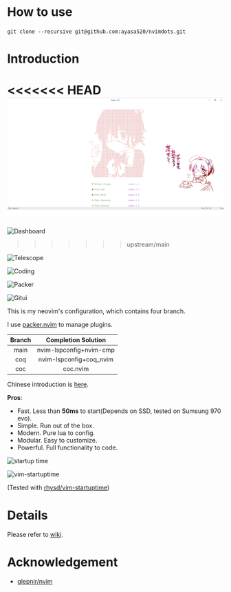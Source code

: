 # How to use
`git clone --recursive git@github.com:ayasa520/nvimdots.git`
# Introduction

<<<<<<< HEAD
![Dashboard](./shots/2021-10-13_17-25.png)
=======
![Dashboard](https://s2.loli.net/2022/01/28/OAXIV7bCGMHUSzj.png)
>>>>>>> upstream/main

![Telescope](https://s2.loli.net/2021/12/22/a3MrbwpL5oCHFgv.png)

![Coding](https://s2.loli.net/2021/12/22/5fik2zBWth39w6a.png)

![Packer](https://s2.loli.net/2021/12/22/TewXn6JShz2bCLy.png)

![Gitui](https://s2.loli.net/2021/12/22/GPVWJ84yBC1jTbk.png)

This is my neovim's configuration, which contains four branch.

I use [packer.nvim](https://github.com/wbthomason/packer.nvim) to manage plugins.

| Branch |   Completion Solution   |
| :----: | :---------------------: |
|  main  | nvim-lspconfig+nvim-cmp |
|  coq   | nvim-lspconfig+coq_nvim |
|  coc   |        coc.nvim         |

Chinese introduction is [here](https://zhuanlan.zhihu.com/p/382092667).

**Pros**:

- Fast. Less than **50ms** to start(Depends on SSD, tested on Sumsung 970 evo).
- Simple. Run out of the box.
- Modern. Pure lua to config.
- Modular. Easy to customize.
- Powerful. Full functionality to code.

![startup time](https://s2.loli.net/2021/12/22/joMs914gIOv3ql8.png)

![vim-startuptime](https://s2.loli.net/2021/12/22/4bJRA9XMmWnIVsH.png)

(Tested with [rhysd/vim-startuptime](https://github.com/rhysd/vim-startuptime))

# Details

Please refer to [wiki](https://github.com/ayamir/nvimdots/wiki).

# Acknowledgement

- [glepnir/nvim](https://github.com/glepnir/nvim)
